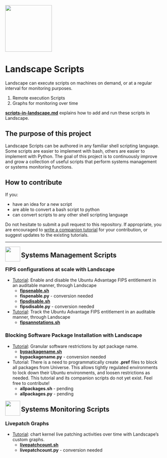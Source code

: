 <img src="https://assets.ubuntu.com/v1/bc04c279-landscape-title-logo-white.svg" height="150">

# Landscape Scripts

Landscape can execute scripts on machines on demand, or at a regular interval for monitoring purposes.

1. Remote execution Scripts
2. Graphs for monitoring over time

[**scripts-in-landscape.md**](./scripts-in-landscape.md) explains how to add and run these scripts in Landscape.

## The purpose of this project

Landscape Scripts can be authored in any familiar shell scripting language. Some scripts are easier to implement with bash, others are easier to implement with Python. The goal of this project is to continuously improve and grow a collection of useful scripts that perform systems management or systems monitoring functions.

## How to contribute

If you:
- have an idea for a new script
- are able to convert a bash script to python
- can convert scripts to any other shell scripting language

Do not hesitate to submit a pull request to this repository. If appropriate, you are encouraged to [write a companion tutorial](https://ubuntu.com/tutorials/tutorial-guidelines) for your contribution, or suggest updates to the existing tutorials.

---

<img src="https://assets.ubuntu.com/v1/c9dc2869-Use-snap-commands.svg" height="48" align="left">

## Systems Management Scripts

### FIPS configurations at scale with Landscape

- [Tutorial](https://ubuntu.com/tutorials/manage-ua-client-fips-configurations-at-scale-with-landscape): Enable and disable the Ubuntu Advantage FIPS entitlement in an auditable manner, through Landscape
    - [**fipsenable.sh**](./management/FIPS/fipsenable.sh)
    - **fispenable.py** - conversion needed
    - [**fipsdisable.sh**](./management/FIPS/fipsdisable.sh)
    - **fipsdisable.py** - conversion needed
- [Tutorial](https://ubuntu.com/tutorials/audit-ua-client-fips-configurations-at-scale-with-landscape): Track the Ubuntu Advantage FIPS entitlement in an auditable manner, through Landscape
    - [**fipsannotations.sh**](./management/FIPS/fipsannotations.sh)

### Blocking Software Package Installation with Landscape

- [Tutorial](https://ubuntu.com/tutorials/blocking-software-package-installation-with-landscape): Granular software restrictions by apt package name.
    - [**bypackagename.sh**](./management/Block%20Installation%20with%20Apt/bypackagename.sh)
    - **bypackagename.py** - conversion needed
- Tutorial: There is a need to programmatically create **.pref** files to block all packages from Universe. This allows tightly regulated environments to lock down their Ubuntu environments, and loosen restrictions as needed. This tutorial and its companion scripts do not yet exist. Feel free to contribute!
    - **allpackages.sh** - pending
    - **allpackages.py** - pending

<img src="https://assets.ubuntu.com/v1/d3aa493c-Build-your-first-snap.svg" height="48" align="left">

## Systems Monitoring Scripts

### Livepatch Graphs

- [Tutorial](https://ubuntu.com/tutorials/add-livepatch-graphs-in-landscape): chart kernel live patching activities over time with Landscape’s custom graphs.
    - [**livepatchcount.sh**](./monitoring/Livepatch/livepatchcount.sh)
    - **livepatchcount.py** - conversion needed